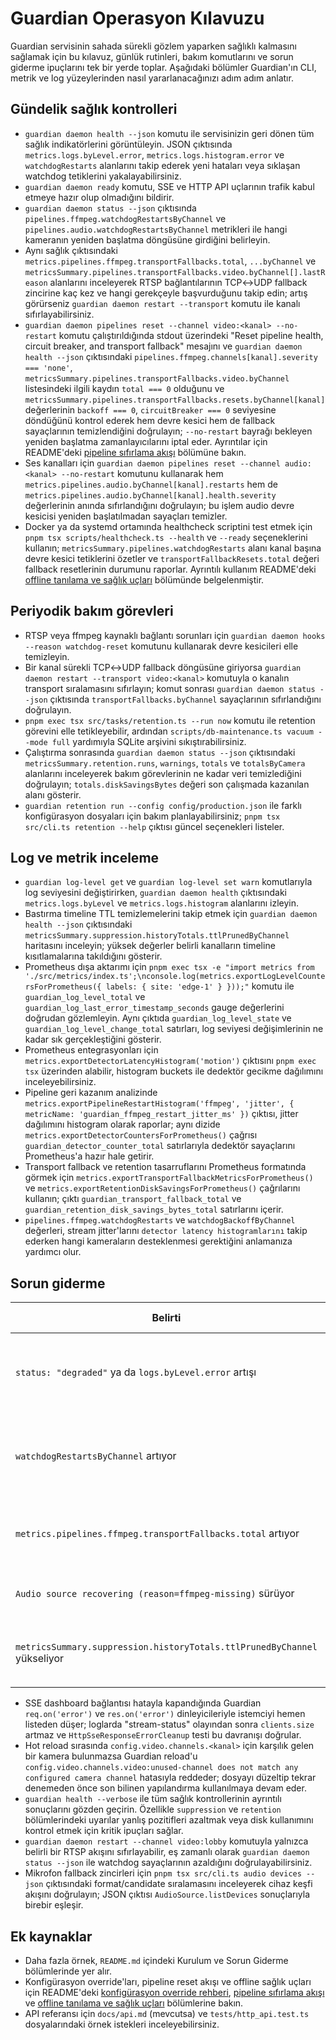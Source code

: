 # Guardian Operasyon Kılavuzu

Guardian servisinin sahada sürekli gözlem yaparken sağlıklı kalmasını sağlamak için bu kılavuz, günlük rutinleri, bakım
komutlarını ve sorun giderme ipuçlarını tek bir yerde toplar. Aşağıdaki bölümler Guardian'ın CLI, metrik ve log yüzeylerinden
nasıl yararlanacağınızı adım adım anlatır.

## Gündelik sağlık kontrolleri
- `guardian daemon health --json` komutu ile servisinizin geri dönen tüm sağlık indikatörlerini görüntüleyin. JSON çıktısında
  `metrics.logs.byLevel.error`, `metrics.logs.histogram.error` ve `watchdogRestarts` alanlarını takip ederek yeni hataları veya
  sıklaşan watchdog tetiklerini yakalayabilirsiniz.
- `guardian daemon ready` komutu, SSE ve HTTP API uçlarının trafik kabul etmeye hazır olup olmadığını bildirir.
- `guardian daemon status --json` çıktısında `pipelines.ffmpeg.watchdogRestartsByChannel` ve
  `pipelines.audio.watchdogRestartsByChannel` metrikleri ile hangi kameranın yeniden başlatma döngüsüne girdiğini belirleyin.
- Aynı sağlık çıktısındaki `metrics.pipelines.ffmpeg.transportFallbacks.total`, `...byChannel` ve `metricsSummary.pipelines.transportFallbacks.video.byChannel[].lastReason` alanlarını inceleyerek RTSP bağlantılarının TCP↔UDP fallback zincirine kaç kez ve hangi gerekçeyle başvurduğunu takip edin; artış görürseniz `guardian daemon restart --transport`
  komutu ile kanalı sıfırlayabilirsiniz.
- `guardian daemon pipelines reset --channel video:<kanal> --no-restart` komutu çalıştırıldığında stdout üzerindeki
  "Reset pipeline health, circuit breaker, and transport fallback" mesajını ve `guardian daemon health --json`
  çıktısındaki `pipelines.ffmpeg.channels[kanal].severity === 'none'`, `metricsSummary.pipelines.transportFallbacks.video.byChannel`
  listesindeki ilgili kaydın `total === 0` olduğunu ve `metricsSummary.pipelines.transportFallbacks.resets.byChannel[kanal]`
  değerlerinin `backoff === 0`, `circuitBreaker === 0` seviyesine döndüğünü kontrol ederek hem devre kesici hem de fallback sayaçlarının
  temizlendiğini doğrulayın; `--no-restart` bayrağı bekleyen yeniden başlatma zamanlayıcılarını iptal eder. Ayrıntılar için README'deki
  [pipeline sıfırlama akışı](../README.md#pipeline-s%C4%B1f%C4%B1rlama-ak%C4%B1%C5%9F%C4%B1) bölümüne bakın.
- Ses kanalları için `guardian daemon pipelines reset --channel audio:<kanal> --no-restart` komutunu kullanarak hem
  `metrics.pipelines.audio.byChannel[kanal].restarts` hem de `metrics.pipelines.audio.byChannel[kanal].health.severity`
  değerlerinin anında sıfırlandığını doğrulayın; bu işlem audio devre kesicisi yeniden başlatılmadan sayaçları temizler.
- Docker ya da systemd ortamında healthcheck scriptini test etmek için `pnpm tsx scripts/healthcheck.ts --health` ve `--ready`
  seçeneklerini kullanın; `metricsSummary.pipelines.watchdogRestarts` alanı kanal başına devre kesici tetiklerini özetler ve
  `transportFallbackResets.total` değeri fallback resetlerinin durumunu raporlar. Ayrıntılı kullanım README'deki
  [offline tanılama ve sağlık uçları](../README.md#offline-tan%C4%B1lama-ve-sa%C4%9Fl%C4%B1k-u%C3%A7lar%C4%B1) bölümünde belgelenmiştir.

## Periyodik bakım görevleri
- RTSP veya ffmpeg kaynaklı bağlantı sorunları için `guardian daemon hooks --reason watchdog-reset` komutunu kullanarak devre
  kesicileri elle temizleyin.
- Bir kanal sürekli TCP↔UDP fallback döngüsüne giriyorsa `guardian daemon restart --transport video:<kanal>` komutuyla o kanalın
  transport sıralamasını sıfırlayın; komut sonrası `guardian daemon status --json` çıktısında `transportFallbacks.byChannel`
  sayaçlarının sıfırlandığını doğrulayın.
- `pnpm exec tsx src/tasks/retention.ts --run now` komutu ile retention görevini elle tetikleyebilir, ardından
  `scripts/db-maintenance.ts vacuum --mode full` yardımıyla SQLite arşivini sıkıştırabilirsiniz.
- Çalıştırma sonrasında `guardian daemon status --json` çıktısındaki `metricsSummary.retention.runs`, `warnings`, `totals` ve `totalsByCamera` alanlarını inceleyerek bakım görevlerinin ne kadar veri temizlediğini doğrulayın; `totals.diskSavingsBytes` değeri son çalışmada kazanılan alanı gösterir.
- `guardian retention run --config config/production.json` ile farklı konfigürasyon dosyaları için bakım planlayabilirsiniz;
  `pnpm tsx src/cli.ts retention --help` çıktısı güncel seçenekleri listeler.

## Log ve metrik inceleme
- `guardian log-level get` ve `guardian log-level set warn` komutlarıyla log seviyesini değiştirirken, `guardian daemon health`
  çıktısındaki `metrics.logs.byLevel` ve `metrics.logs.histogram` alanlarını izleyin.
- Bastırma timeline TTL temizlemelerini takip etmek için `guardian daemon health --json` çıktısındaki
  `metricsSummary.suppression.historyTotals.ttlPrunedByChannel` haritasını inceleyin; yüksek değerler belirli kanalların
  timeline kısıtlamalarına takıldığını gösterir.
- Prometheus dışa aktarımı için `pnpm exec tsx -e "import metrics from './src/metrics/index.ts';\nconsole.log(metrics.exportLogLevelCountersForPrometheus({ labels: { site: 'edge-1' } }));"` komutu ile `guardian_log_level_total`
  ve `guardian_log_last_error_timestamp_seconds` gauge değerlerini doğrudan gözlemleyin. Aynı çıktıda `guardian_log_level_state`
  ve `guardian_log_level_change_total` satırları, log seviyesi değişimlerinin ne kadar sık gerçekleştiğini gösterir.
- Prometheus entegrasyonları için `metrics.exportDetectorLatencyHistogram('motion')` çıktısını `pnpm exec tsx` üzerinden
  alabilir, histogram buckets ile dedektör gecikme dağılımını inceleyebilirsiniz.
- Pipeline geri kazanım analizinde `metrics.exportPipelineRestartHistogram('ffmpeg', 'jitter', { metricName: 'guardian_ffmpeg_restart_jitter_ms' })`
  çıktısı, jitter dağılımını histogram olarak raporlar; aynı dizide `metrics.exportDetectorCountersForPrometheus()` çağrısı
  `guardian_detector_counter_total` satırlarıyla dedektör sayaçlarını Prometheus'a hazır hale getirir.
- Transport fallback ve retention tasarruflarını Prometheus formatında görmek için `metrics.exportTransportFallbackMetricsForPrometheus()`
  ve `metrics.exportRetentionDiskSavingsForPrometheus()` çağrılarını kullanın; çıktı `guardian_transport_fallback_total`
  ve `guardian_retention_disk_savings_bytes_total` satırlarını içerir.
- `pipelines.ffmpeg.watchdogRestarts` ve `watchdogBackoffByChannel` değerleri, stream jitter'larını `detector latency histogramlarını`
  takip ederken hangi kameraların desteklenmesi gerektiğini anlamanıza yardımcı olur.

## Sorun giderme
| Belirti | Muhtemel neden | Önerilen komut |
| --- | --- | --- |
| `status: "degraded"` ya da `logs.byLevel.error` artışı | Dedektör hatası veya uzun süreli devre kesici gecikmeleri | `pnpm tsx scripts/healthcheck.ts --health` ve `guardian log-level set debug` |
| `watchdogRestartsByChannel` artıyor | RTSP jitter veya ağ kopması | `guardian daemon pipelines reset --channel video:<kanal> --no-restart`, `guardian daemon pipelines reset --channel audio:<kanal> --no-restart` ve `guardian daemon status --json` |
| `metrics.pipelines.ffmpeg.transportFallbacks.total` artıyor | Transport fallback zinciri sürekli devrede | `guardian daemon restart --transport video:<kanal>` komutunu çalıştırın ve `transportFallbacks.byChannel` sayaçlarını kontrol edin |
| `Audio source recovering (reason=ffmpeg-missing)` sürüyor | Mikrofon fallback zinciri başarısız | `guardian audio devices --json` ve `pnpm tsx scripts/healthcheck.ts --ready` |
| `metricsSummary.suppression.historyTotals.ttlPrunedByChannel` yükseliyor | Bastırma timeline TTL değerleri çok kısa | README'deki [konfigürasyon override rehberi](../README.md#konfig%C3%BCrasyon-override-rehberi) ile `timelineTtlMs` ve kanal listelerini gözden geçirin |

- SSE dashboard bağlantısı hatayla kapandığında Guardian `req.on('error')` ve `res.on('error')` dinleyicileriyle istemciyi hemen listeden düşer; loglarda "stream-status" olayından sonra `clients.size` artmaz ve `HttpSseResponseErrorCleanup` testi bu davranışı doğrular.
- Hot reload sırasında `config.video.channels.<kanal>` için karşılık gelen bir kamera bulunmazsa Guardian reload'u `config.video.channels.video:unused-channel does not match any configured camera channel` hatasıyla reddeder; dosyayı düzeltip tekrar denemeden önce son bilinen yapılandırma kullanılmaya devam eder.
- `guardian health --verbose` ile tüm sağlık kontrollerinin ayrıntılı sonuçlarını gözden geçirin. Özellikle `suppression` ve
  `retention` bölümlerindeki uyarılar yanlış pozitifleri azaltmak veya disk kullanımını kontrol etmek için kritik ipuçları
  sağlar.
- `guardian daemon restart --channel video:lobby` komutuyla yalnızca belirli bir RTSP akışını sıfırlayabilir, eş zamanlı olarak
  `guardian daemon status --json` ile watchdog sayaçlarının azaldığını doğrulayabilirsiniz.
- Mikrofon fallback zincirleri için `pnpm tsx src/cli.ts audio devices --json` çıktısındaki format/candidate sıralamasını
  inceleyerek cihaz keşfi akışını doğrulayın; JSON çıktısı `AudioSource.listDevices` sonuçlarıyla birebir eşleşir.

## Ek kaynaklar
- Daha fazla örnek, `README.md` içindeki Kurulum ve Sorun Giderme bölümlerinde yer alır.
- Konfigürasyon override'ları, pipeline reset akışı ve offline sağlık uçları için README'deki
  [konfigürasyon override rehberi](../README.md#konfig%C3%BCrasyon-override-rehberi),
  [pipeline sıfırlama akışı](../README.md#pipeline-s%C4%B1f%C4%B1rlama-ak%C4%B1%C5%9F%C4%B1) ve
  [offline tanılama ve sağlık uçları](../README.md#offline-tan%C4%B1lama-ve-sa%C4%9Fl%C4%B1k-u%C3%A7lar%C4%B1) bölümlerine bakın.
- API referansı için `docs/api.md` (mevcutsa) ve `tests/http_api.test.ts` dosyalarındaki örnek istekleri inceleyebilirsiniz.
